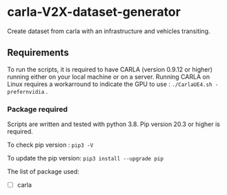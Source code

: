 # carla-V2X-dataset-generator
Create dataset from carla with an infrastructure and vehicles transiting. 


## Requirements

To run the scripts, it is required to have CARLA (version 0.9.12 or higher) running either on your local machine or on a server. 
Running CARLA on Linux requires a workarround to indicate the GPU to use : `./CarlaUE4.sh -prefernvidia` .

### Package required
Scripts are written and tested with python 3.8. Pip version 20.3 or higher is required. 

To check pip version :
`pip3 -V`

To update the pip version:
`pip3 install --upgrade pip`

The list of package used:

- [ ] carla